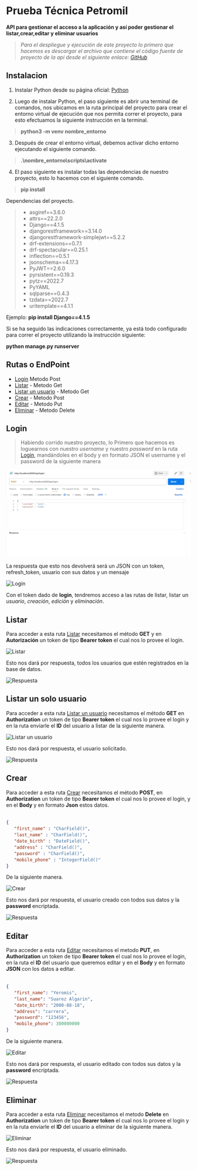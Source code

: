 # Prueba Técnica Petromil


**API para gestionar el acceso a la aplicación y así poder gestionar
el listar,crear,editar y eliminar usuarios**


> *Para el despliegue y ejecución de este proyecto lo primero que hacemos es descargar el archivo que contiene el código fuente de proyecto de la api desde el siguiente enlace: [GitHub](https://github.com/YeroDev/Prueba_tecnica_petromil.git "Prueba_tecnica_petromil")* 

## Instalacion
1. Instalar Python desde su página oficial: [Python](https://www.python.org/downloads/ "Python")


2. Luego de instalar Python, el paso siguiente es abrir una terminal de comandos, nos ubicamos en la ruta principal del proyecto para crear el entorno virtual de ejecución que nos permita correr el proyecto, para esto efectuamos la siguiente instrucción en la terminal. 

>**python3 -m venv nombre_entorno**

3. Después de crear el entorno virtual, debemos activar dicho entorno ejecutando el siguiente comando. 

>**.\nombre_entorno\scripts\activate**

4. El paso siguiente es instalar todas las dependencias de nuestro proyecto, esto lo hacemos con el siguiente comando.  

>**pip install**

Dependencias del proyecto.

> * asgiref==3.6.0
> * attrs==22.2.0
> * Django==4.1.5
> * djangorestframework==3.14.0
> * djangorestframework-simplejwt==5.2.2
> * drf-extensions==0.7.1
> * drf-spectacular==0.25.1
> * inflection==0.5.1
> * jsonschema==4.17.3
> * PyJWT==2.6.0
> * pyrsistent==0.19.3
> * pytz==2022.7
> * PyYAML
> * sqlparse==0.4.3
> * tzdata==2022.7
> * uritemplate==4.1.1

Ejemplo: **pip install Django==4.1.5**

Si se ha seguido las indicaciones correctamente, ya está todo configurado para correr el proyecto utilizando la instrucción siguiente:

**python manage.py runserver**


## Rutas o EndPoint
* [Login](http://localhost:8000/api/login/ "Login")   Metodo Post
* [Listar](http://localhost:8000/v1/users/ "Listar")  - Metodo Get
* [Listar un usuario](http://localhost:8000/v1/users/1/ "Listar un usuario")  - Metodo Get
* [Crear](http://localhost:8000/v1/users/ "Crear")  - Metodo Post
* [Editar](http://localhost:8000/v1/users/1/ "Editar")  - Metodo Put
* [Eliminar](http://localhost:8000/v1/users/1/ "Eliminar")  - Metodo Delete



## Login


> Habiendo corrido nuestro proyecto, lo Primero que hacemos es loguearnos con nuestro *username* y nuestro *password* en la ruta [Login](http://localhost:8000/api/login/ "Login"), mandándoles en el body y en formato JSON el username y el password de la siguiente manera

![Login](evidencias/Login.png)

La respuesta que esto nos devolverá será un JSON con un token, refresh_token, usuario con sus datos y un mensaje


![Login](imagenes_apis/Respuesta_login.PNG)



 Con el token dado de **login**, tendremos acceso a las rutas de listar, listar un *usuario*, *creación*, *edición* y *eliminación*.



## Listar


Para acceder a esta ruta [Listar](http://localhost:8000/v1/users/ "Listar") necesitamos el método **GET** y en **Autorización** un token de tipo **Bearer token** el cual nos lo provee el login.

![Listar](imagenes_apis/Listar_usuarios_creados.PNG)



Esto nos dará por respuesta, todos los usuarios que estén registrados en la base de datos.

![Respuesta](imagenes_apis/Respuesta_Listar_usuarios.PNG)





## Listar un solo usuario


Para acceder a esta ruta [Listar un usuario](http://localhost:8000/v1/users/1/ "Listar un usuario") necesitamos el método **GET** en **Authorization** un token de tipo **Bearer token** el cual nos lo provee el login y en la ruta enviarle el **ID** del usuario a listar de la siguiente manera.

![Listar un usuario](imagenes_apis/Listar_un_usuario.PNG)



Esto nos dará por respuesta, el usuario solicitado.

![Respuesta](imagenes_apis/Respuesta_listar_un_usuario.PNG)







## Crear

Para acceder a esta ruta [Crear](http://localhost:8000/v1/users/ "Crear") necesitamos el método **POST**, en **Authorization** un token de tipo **Bearer token** el cual nos lo provee el login, y en el **Body** y en formato **Json** estos datos.

 ```Json

 {
    "first_name" : "CharField()",
    "last_name" : "CharField()",
    "date_birth" : "DateField()",
    "address" : "CharField()",
    "password" : "CharField()",
    "mobile_phone" : "IntegerField()"
}

 ```

De la siguiente manera.



![Crear](imagenes_apis/Crear_usuario.PNG)



Esto nos dará por respuesta, el usuario creado con todos sus datos y la **password** encriptada.

![Respuesta](imagenes_apis/respuesta_crear_usuario.PNG)





## Editar

Para acceder a esta ruta [Editar](http://localhost:8000/v1/users/1/ "Editar") necesitamos el metodo **PUT**, en **Authorization** un token de tipo **Bearer token** el cual nos lo provee el login, en la ruta el **ID** del usuario que queremos editar y en el **Body** y en formato **JSON** con los datos a editar.

 ```Json

{
    "first_name": "Yeromis",
    "last_name": "Suarez Algarin",
    "date_birth": "2000-08-18",
    "address": "carrera",
    "password": "123456",
    "mobile_phone": 300000000
}

 ```

De la siguiente manera.



![Editar](imagenes_apis/Actualizar_un_usuario.PNG)



Esto nos dará por respuesta, el usuario editado con todos sus datos y la **password** encriptada.

![Respuesta](imagenes_apis/Respuesta_editar_un_usuario.PNG)





## Eliminar



Para acceder a esta ruta [Eliminar](http://localhost:8000/v1/users/1/ "Eliminar") necesitamos el metodo **Delete** en **Authorization** un token de tipo **Bearer token** el cual nos lo provee el login y en la ruta enviarle el **ID** del usuario a eliminar de la siguiente manera.

![Eliminar](imagenes_apis/Eliminar.PNG)



Esto nos dará por respuesta, el usuario eliminado.

![Respuesta](imagenes_apis/Respuesta_eliminar.PNG)